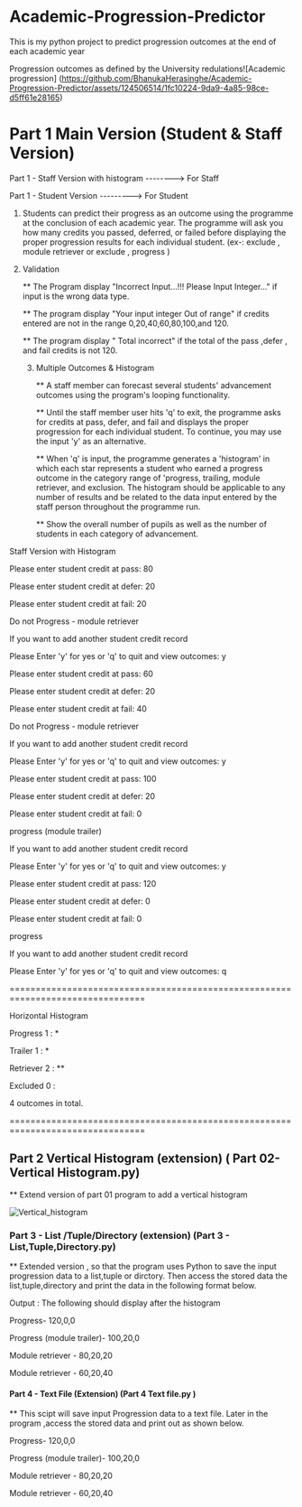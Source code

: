 # Academic-Progression-Predictor
This is my python project to predict progression outcomes at the end of each academic year 

Progression outcomes as defined by the University redulations![Academic progression]
(https://github.com/BhanukaHerasinghe/Academic-Progression-Predictor/assets/124506514/1fc10224-9da9-4a85-98ce-d5ff61e28165)


<h1>Part 1 Main Version (Student & Staff Version)</h1>

Part 1 - Staff Version with histogram  -------->  For Staff

Part 1 - Student Version --------->  For Student

1) Students can predict their progress as an outcome using the programme at the conclusion of each academic year. The programme will ask you how many credits you passed, deferred, or failed before displaying the proper progression results for each individual student.
(ex-: exclude , module retriever or exclude , progress )

2) Validation

   ** The Program display "Incorrect Input...!!! Please Input Integer..." if input is the wrong data type.

   ** The program display "Your input integer Out of range" if credits entered are not in the range 0,20,40,60,80,100,and 120.

   ** The program display " Total incorrect" if the total of the pass ,defer , and fail credits is not 120.

   3) Multiple Outcomes & Histogram

      ** A staff member can forecast several students' advancement outcomes using the program's looping functionality.

      ** Until the staff member user hits 'q' to exit, the programme asks for credits at pass, defer, and fail and displays the proper progression for each individual student. To continue, you may use the input 'y' as an alternative.

      ** When 'q' is input, the programme generates a 'histogram' in which each star represents a student who earned a progress outcome in the category range of 'progress, trailing, module retriever, and exclusion. The histogram should be applicable to any number of results and be related to the data input entered by the staff person throughout the programme run.

      ** Show the overall number of pupils as well as the number of students in each category of advancement.

Staff Version with Histogram
      
Please enter student credit at pass: 80

Please enter student credit at defer: 20

Please enter student credit at fail: 20

Do not Progress - module retriever


If you want to add another student credit record

Please Enter 'y' for yes or 'q' to quit and view outcomes: y


Please enter student credit at pass: 60

Please enter student credit at defer: 20

Please enter student credit at fail: 40

Do not Progress - module retriever


If you want to add another student credit record

Please Enter 'y' for yes or 'q' to quit and view outcomes: y


Please enter student credit at pass: 100

Please enter student credit at defer: 20

Please enter student credit at fail: 0

progress (module trailer)


If you want to add another student credit record

Please Enter 'y' for yes or 'q' to quit and view outcomes: y


Please enter student credit at pass: 120

Please enter student credit at defer: 0

Please enter student credit at fail: 0

progress


If you want to add another student credit record

Please Enter 'y' for yes or 'q' to quit and view outcomes: q



================================================================================

Horizontal Histogram

Progress 1  : *

Trailer 1   : *

Retriever 2 : **

Excluded 0  : 


4 outcomes in total.

================================================================================


<h2> Part 2  Vertical Histogram (extension) ( Part 02- Vertical Histogram.py) </h2>

** Extend version of part 01 program to add a vertical histogram 


![Vertical_histogram](https://github.com/BhanukaHerasinghe/Academic-Progression-Predictor/assets/124506514/a3c3dfe1-5a41-4bd7-8808-1189584d211c)


<h3> Part 3 - List /Tuple/Directory (extension) (Part 3 - List,Tuple,Directory.py) </h3>

** Extended version , so that the program uses Python to save  the input progression data to a list,tuple or dirctory. Then access the stored data the list,tuple,directory and print the data in the following format below.

Output : The following should display after the histogram

Progress- 120,0,0

Progress (module trailer)- 100,20,0

Module retriever -  80,20,20

Module retriever -  60,20,40


<h4> Part 4 - Text File (Extension) (Part 4 Text file.py ) </h4>

** This scipt will save input Progression data to a text file. Later in the program ,access the stored data and print out as shown below.

Progress- 120,0,0

Progress (module trailer)- 100,20,0

Module retriever -  80,20,20

Module retriever -  60,20,40






      
